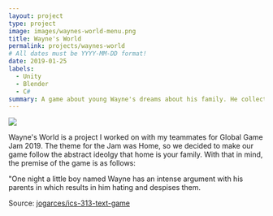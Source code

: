 ```yaml
---
layout: project
type: project
image: images/waynes-world-menu.png
title: Wayne's World
permalink: projects/waynes-world
# All dates must be YYYY-MM-DD format!
date: 2019-01-25
labels:
  - Unity
  - Blender
  - C#
summary: A game about young Wayne's dreams about his family. He collects vivid nostalgic items throughout his life and in search for a reason to consider his family his home.
---
```


<img class="ui image" src="{{ site.baseurl }}/images/cotton-header.png">

Wayne's World is a project I worked on with my teammates for Global Game Jam 2019. The theme for the Jam was Home, so we decided to make our game follow the abstract ideolgy that home is your family. With that in mind, the premise of the game is as follows:

"One night a little boy named Wayne has an intense argument with his parents in which results in him hating and despises them. 

Source: <a href="https://github.com/jogarces/ics-313-text-game"><i class="large github icon "></i>jogarces/ics-313-text-game</a>


